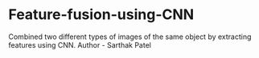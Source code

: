 # Feature-fusion-using-CNN
Combined two different types of images of the same object by extracting features using CNN.
Author - Sarthak Patel
